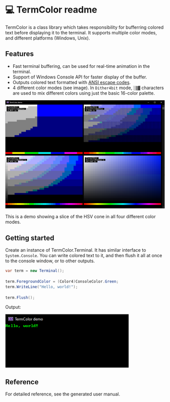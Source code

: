 
# 💻 TermColor readme

TermColor is a class library which takes responsibility for bufferring colored text
before displaying it to the terminal. It supports multiple color modes, and different
platforms (Windows, Unix).

## Features

- Fast terminal buffering, can be used for real-time animation in the terminal.
- Support of Windows Console API for faster display of the buffer.
- Outputs colored text formatted with [ANSI escape codes](https://en.wikipedia.org/wiki/ANSI_escape_code).
- 4 different color modes (see image). In `Dither4bit` mode, `░▒▓` characters are used to mix different colors using just the basic 16-color palette.

![Demo](images/demo.png)

This is a demo showing a slice of the HSV cone in all four different color modes.

## Getting started

Create an instance of TermColor.Terminal. It has similar interface to `System.Console`.
You can write colored text to it, and then flush it all at once to the console window,
or to other outputs.

```cs
var term = new Terminal();

term.ForegroundColor = (Color4)ConsoleColor.Green;
term.WriteLine("Hello, world!");

term.Flush();
```

Output:

![Hello world](images/hello_world.png)

## Reference

For detailed reference, see the generated user manual.

